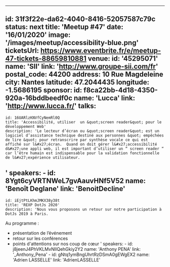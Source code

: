 ---
id: 31f3f22e-da62-4040-8416-52057587c79c
status: next
title: 'Meetup #47'
date: '16/01/2020'
image: '/images/meetup/accessibility-blue.png'
ticketsUrl: https://www.eventbrite.fr/e/meetup-47-tickets-88659810881
venue:
  id: '45295071'
  name: 'SII'
  link: 'http://www.groupe-sii.com/fr'
  postal_code: 44200
  address: 10 Rue Magdeleine
  city: Nantes
  latitude: 47.2044435
  longitude: -1.5686195
sponsor:
    id: f8ca22bb-4d18-4350-920a-16bddbeedf0c
    name: 'Lucca'
    link: 'http://www.lucca.fr/'
talks:
  -
    id: 16UARlzKNVfCyNemRl0Q
    title: 'Accessibilité, utiliser  un &quot;screen reader&quot; pour le développement Web'
    description: 'Le lecteur d’écran ou &quot;screen reader&quot; est un logiciel d’assistance technique destiné aux personnes &quot; empêchées de lire &quot; pour retranscrire par synthèse vocale ce qui est affiché sur l&#x27;écran.  Quand on doit gérer l&#x27;accessibilité d&#x27;une appli web, il est important d’utiliser un “ screen reader “ car l’être humain est indispensable pour la validation fonctionnelle de l&#x27;expérience utilisateur.
'
    speakers:
      -
          id: 8Ygt6cyVRTNWeL7gvAauvHNf5V52
          name: 'Benoît Deglane'
          link: 'BenoitDecline'
  -
    id: iEjtPtLKhmJMKX38y38t
    title: 'REXP DotJs 2020'
    description: 'Nous vous proposons un retour sur notre participation à DotJs 2019 à Paris.
Au programme :
* présentation de l’événement
* retour sur les conférences
* points d&#x27;attentions sur nos coup de cœur
'
    speakers:
      -
          id: j8jeenJ4PhVKLMvNIlQehGkiy2Y2
          name: 'Anthony PENA'
          link: '_Anthony_Pena'
      -
          id: gNtq1ymBngUhrtRzDSmA0gEWgEX2
          name: 'Adrien LASSELLE'
          link: 'AdrienLASSELLE'
